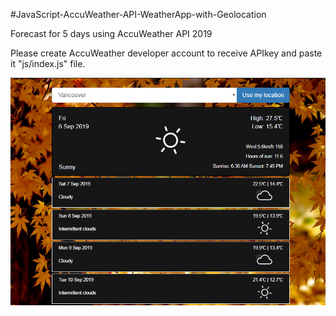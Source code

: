 #JavaScript-AccuWeather-API-WeatherApp-with-Geolocation

Forecast for 5 days using AccuWeather API 2019

Please create AccuWeather developer account to receive APIkey and paste it "js/index.js" file.

![alt text](https://github.com/Vitali-Vitali/JavaScript-AccuWeather-API-WeatherApp/blob/master/WeatherApp.PNG?raw=true)
